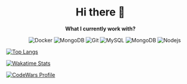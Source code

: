 <h1 align="center">Hi there 👋</h1>
<p align="center">
    <strong>What I currently work with?</strong>
</p>
<ul align="center">
<col>
    <img alt="Docker" src="https://img.shields.io/badge/-Docker-46a2f1?style=flat-square&logo=docker&logoColor=white" />
</col>
<col>
    <img alt="MongoDB"
src="https://img.shields.io/badge/-MongoDB-13aa52?style=flat-square&logo=mongodb&logoColor=white" />
</col>
<col>
    <img alt="Git" src="https://img.shields.io/badge/-Git-F05032?style=flat-square&logo=git&logoColor=white" />
</col>
<col>
    <img alt="MySQL" src="https://img.shields.io/badge/-MySql-4479A1?style=flat-square&logo=mysql&logoColor=white" />
</col>
<col>
    <img alt="MongoDB"
      src="https://img.shields.io/badge/-MongoDB-13aa52?style=flat-square&logo=mongodb&logoColor=white" />
</col>
<col>
    <img alt="Nodejs"
      src="https://img.shields.io/badge/-Nodejs-43853d?style=flat-square&logo=Node.js&logoColor=white" />
</col>
</ul>

[![Top Langs](https://github-readme-stats.vercel.app/api/top-langs/?username=vmo-campos&layout=compact)](https://github.com/vmo-campos/vmo-campos)

[![Wakatime Stats](https://github-readme-stats.vercel.app/api/wakatime?username=vmo_campos)](https://github.com/vmo-campos/vmo-campos)

[![CodeWars Profile](https://www.codewars.com/users/vmo-campos/badges/micro)](https://www.codewars.com/users/vmo-campos)


<!--
**vmo-campos/vmo-campos** is a ✨ _special_ ✨ repository because its `README.md` (this file) appears on your GitHub profile.

Here are some ideas to get you started:

- 🔭 I’m currently working on ...
- 🌱 I’m currently learning ...
- 👯 I’m looking to collaborate on ...
- 🤔 I’m looking for help with ...
- 💬 Ask me about ...
- 📫 How to reach me: ...
- 😄 Pronouns: ...
- ⚡ Fun fact: ...
-->
